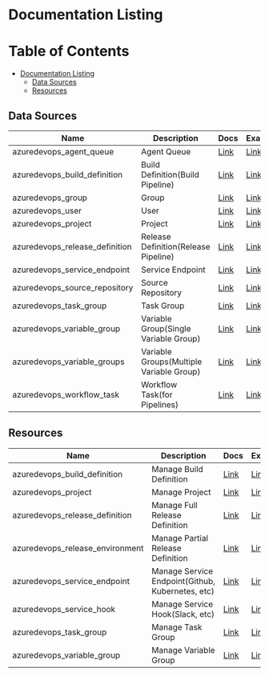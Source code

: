 # Documentation Listing

Table of Contents
=================

   * [Documentation Listing](#documentation-listing)
      * [Data Sources](#data-sources)
      * [Resources](#resources)

## Data Sources

| Name | Description | Docs | Examples |
|------|-------------|------|----------|
| azuredevops_agent_queue | Agent Queue | [Link](./d/agent_queue.md) | [Link](../examples/d/agent_queue.md) |
| azuredevops_build_definition | Build Definition(Build Pipeline) | [Link](./d/build_definition.md) | [Link](../examples/d/build_definition.md) |
| azuredevops_group | Group | [Link](./d/group.md) | [Link](../examples/d/group.md) |
| azuredevops_user | User | [Link](./d/user.md) | [Link](../examples/d/user.md) |
| azuredevops_project | Project | [Link](./d/project.md) | [Link](../examples/d/project.md) |
| azuredevops_release_definition | Release Definition(Release Pipeline) | [Link](./d/release_definition.md) | [Link](../examples/d/release_definition.md) |
| azuredevops_service_endpoint | Service Endpoint | [Link](./d/service_endpoint.md) | [Link](../examples/d/service_endpoint.md) |
| azuredevops_source_repository | Source Repository | [Link](./d/source_repository.md) | [Link](../examples/d/source_repository.md) |
| azuredevops_task_group | Task Group | [Link](./d/task_group.md) | [Link](../examples/d/task_group.md) |
| azuredevops_variable_group | Variable Group(Single Variable Group) | [Link](./d/variable_group.md) | [Link](../examples/d/variable_group.md) |
| azuredevops_variable_groups | Variable Groups(Multiple Variable Group) | [Link](./d/variable_groups.md) | [Link](../examples/d/variable_groups.md) |
| azuredevops_workflow_task | Workflow Task(for Pipelines) | [Link](./d/workflow_task.md) | [Link](../examples/d/workflow_task.md) |

## Resources

| Name | Description | Docs | Examples |
|------|-------------|------|----------|
| azuredevops_build_definition | Manage Build Definition | [Link](./r/build_definition.md) | [Link](../examples/r/build_definition.md) |
| azuredevops_project | Manage Project | [Link](./r/project.md) | [Link](../examples/r/project.md) |
| azuredevops_release_definition | Manage Full Release Definition | [Link](./r/release_definition.md) | [Link](../examples/r/release_definition.md) |
| azuredevops_release_environment | Manage Partial Release Definition | [Link](./r/release_environment.md) | [Link](../examples/r/release_environment.md) |
| azuredevops_service_endpoint | Manage Service Endpoint(Github, Kubernetes, etc) | [Link](./r/service_endpoint.md) | [Link](../examples/r/service_endpoint.md) |
| azuredevops_service_hook | Manage Service Hook(Slack, etc) | [Link](./r/service_hook.md) | [Link](../examples/r/service_hook.md) |
| azuredevops_task_group | Manage Task Group | [Link](./r/task_group.md) | [Link](../examples/r/task_group.md) |
| azuredevops_variable_group | Manage Variable Group | [Link](./r/variable_group.md) | [Link](../examples/r/variable_group.md) |

